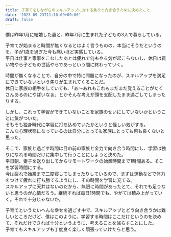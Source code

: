 ```yaml
---
title: 子育てをしながらのスキルアップに対する焦りと向き合うために決めたこと
date: '2023-09-23T11:10:09+09:00'
draft: false
---
```


僕は昨年1月に結婚した妻と、昨年7月に生まれた子どもの3人で暮らしている。

子育てが始まると時間が無くなるとはよく言うものの、本当にそうだというのを、子が1歳を過ぎた今も痛いほど実感している。  
平日は仕事と家事をこなしたあとは疲れで何もやる気が起こらないし、休日は買い物やら子どもの世話やらであっという間に終わっていく。

時間が無くなることで、自分の中で特に問題になったのが、スキルアップを満足にできていないという焦りが生まれてくることだ。  
休日に家族の相手をしていても、「あ〜あれもこれもまだまだ覚えることがたくさんあるのにやばいなぁ」とかそんな考えが頭を支配したまま過ごしてしまったりする。

しかし、これって学習ができていないことを家族のせいにしていないかということに気がついた。  
そもそも独身時代に学習に打ち込めていたかというと怪しい気がする。  
こんな心理状態になっているのは自分にとっても家族にとっても何も良くないと思った。

そこで、家族と過ごす時間は目の前の家族と全力で向き合う時間にし、学習は独りになれる時間だけに集中して行うことにしようと決めた。  
平日朝、妻子を送り出してからリモートワークの始業時間まで1時間ある。そこを学習時間にする。  
今は疲れで始業まで二度寝してしまったりしているので、まずは運動などで体力をつけて疲れに打ち勝てるようにし、その時間を学習に充てる。  
スキルアップに天井はないのだから、無限に時間があったとて、それでも足りないと思うのが心情だろう。継続すれば毎日1時間でも、やがては積み上がっていく。それで十分じゃないか。

子育てというたいへんな幸せを過ごす中で、スキルアップとどう向き合うかは難しいところだけど、僕はこのように、学習する時間はここだけというのを決めて、それだけできれば十分というように、考えることを減らすことにした。  
子育てもスキルアップも丁度良く楽しく頑張っていけたらと思う。
